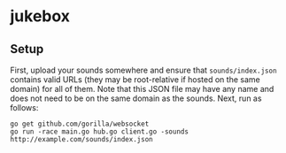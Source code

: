 # jukebox

## Setup

First, upload your sounds somewhere and ensure that `sounds/index.json` contains valid URLs (they may be root-relative if hosted on the same domain) for all of them. Note that this JSON file may have any name and does not need to be on the same domain as the sounds. Next, run as follows:

    go get github.com/gorilla/websocket
    go run -race main.go hub.go client.go -sounds http://example.com/sounds/index.json